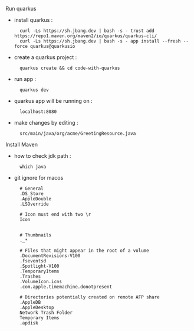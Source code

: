 Run quarkus

- install quarkus :

        curl -Ls https://sh.jbang.dev | bash -s - trust add https://repo1.maven.org/maven2/io/quarkus/quarkus-cli/
        curl -Ls https://sh.jbang.dev | bash -s - app install --fresh --force quarkus@quarkusio

- create a quarkus project : 
    
        quarkus create && cd code-with-quarkus 

- run app  : 

        quarkus dev

- quarkus app will be running on : 

        localhost:8080

- make changes by editing :

        src/main/java/org/acme/GreetingResource.java


Install Maven

- how to check jdk path : 

        which java

- git ignore for macos

        # General
        .DS_Store
        .AppleDouble
        .LSOverride

        # Icon must end with two \r
        Icon


        # Thumbnails
        ._*

        # Files that might appear in the root of a volume
        .DocumentRevisions-V100
        .fseventsd
        .Spotlight-V100
        .TemporaryItems
        .Trashes
        .VolumeIcon.icns
        .com.apple.timemachine.donotpresent

        # Directories potentially created on remote AFP share
        .AppleDB
        .AppleDesktop
        Network Trash Folder
        Temporary Items
        .apdisk